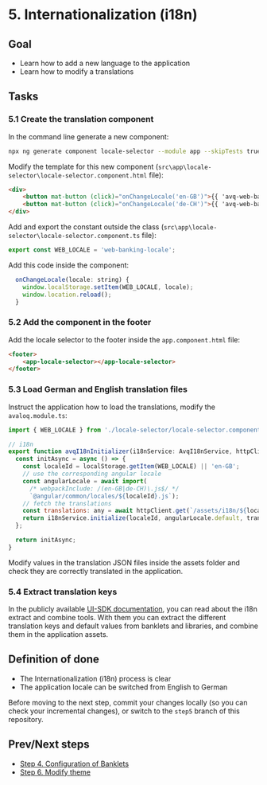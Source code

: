 # 5. Internationalization (i18n)

## Goal

* Learn how to add a new language to the application
* Learn how to modify a translations

## Tasks

### 5.1 Create the translation component

In the command line generate a new component:

```bash
npx ng generate component locale-selector --module app --skipTests true
```

Modify the template for this new component (`src\app\locale-selector\locale-selector.component.html` file):

```html
<div>
    <button mat-button (click)="onChangeLocale('en-GB')">{{ 'avq-web-banking-workshop.locale.en' | translate }}</button> | 
    <button mat-button (click)="onChangeLocale('de-CH')">{{ 'avq-web-banking-workshop.locale.de' | translate }}</button>
</div>
```

Add and export the constant outside the class (`src\app\locale-selector\locale-selector.component.ts` file):

```javascript
export const WEB_LOCALE = 'web-banking-locale';
```

Add this code inside the component:

```javascript
  onChangeLocale(locale: string) {
    window.localStorage.setItem(WEB_LOCALE, locale);
    window.location.reload();
  }
```

### 5.2 Add the component in the footer

Add the locale selector to the footer inside the `app.component.html` file:

```html
<footer>
    <app-locale-selector></app-locale-selector>
</footer>
```

### 5.3 Load German and English translation files

Instruct the application how to load the translations, modify the `avaloq.module.ts`:

```javascript
import { WEB_LOCALE } from './locale-selector/locale-selector.component';

// i18n
export function avqI18nInitializer(i18nService: AvqI18nService, httpClient: HttpClient) {
  const initAsync = async () => {
    const localeId = localStorage.getItem(WEB_LOCALE) || 'en-GB';
    // use the corresponding angular locale
    const angularLocale = await import(
      /* webpackInclude: /(en-GB|de-CH)\.js$/ */
      `@angular/common/locales/${localeId}.js`);
    // fetch the translations
    const translations: any = await httpClient.get(`/assets/i18n/${localeId}.json`).toPromise();
    return i18nService.initialize(localeId, angularLocale.default, translations);
  };

  return initAsync;
}
```

Modify values in the translation JSON files inside the assets folder and check they are correctly translated in the application.

### 5.4 Extract translation keys

In the publicly available [UI-SDK documentation](https://docs.avaloq.com/ui-sdk/), you can read about the i18n extract and combine tools. With them you can extract the different translation keys and default values from banklets and libraries, and combine them in the application assets.

## Definition of done

* The Internationalization (i18n) process is clear
* The application locale can be switched from English to German

Before moving to the next step, commit your changes locally (so you can check your incremental changes), or switch to the `step5` branch of this repository.

## Prev/Next steps
* [Step 4. Configuration of Banklets](./step4.md)
* [Step 6. Modify theme](./step6.md)
